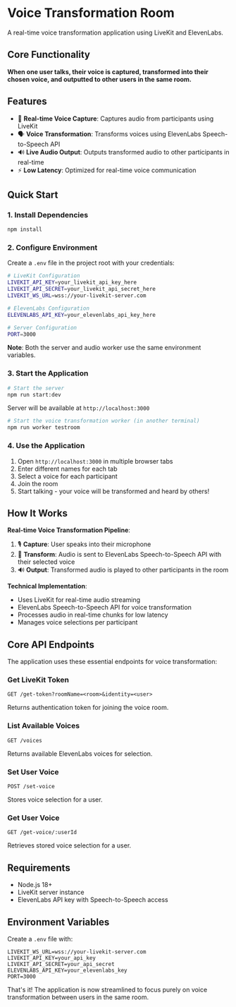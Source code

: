 # Voice Transformation Room

A real-time voice transformation application using LiveKit and ElevenLabs.

## Core Functionality

**When one user talks, their voice is captured, transformed into their chosen voice, and outputted to other users in the same room.**

## Features

- 🎤 **Real-time Voice Capture**: Captures audio from participants using LiveKit
- 🗣️ **Voice Transformation**: Transforms voices using ElevenLabs Speech-to-Speech API
- 🔊 **Live Audio Output**: Outputs transformed audio to other participants in real-time
- ⚡ **Low Latency**: Optimized for real-time voice communication

## Quick Start

### 1. Install Dependencies

```bash
npm install
```

### 2. Configure Environment

Create a `.env` file in the project root with your credentials:

```bash
# LiveKit Configuration
LIVEKIT_API_KEY=your_livekit_api_key_here
LIVEKIT_API_SECRET=your_livekit_api_secret_here
LIVEKIT_WS_URL=wss://your-livekit-server.com

# ElevenLabs Configuration
ELEVENLABS_API_KEY=your_elevenlabs_api_key_here

# Server Configuration
PORT=3000
```

**Note**: Both the server and audio worker use the same environment variables.

### 3. Start the Application

```bash
# Start the server
npm run start:dev
```

Server will be available at `http://localhost:3000`

```bash
# Start the voice transformation worker (in another terminal)
npm run worker testroom
```

### 4. Use the Application

1. Open `http://localhost:3000` in multiple browser tabs
2. Enter different names for each tab 
3. Select a voice for each participant
4. Join the room
5. Start talking - your voice will be transformed and heard by others!

## How It Works

**Real-time Voice Transformation Pipeline**:

1. 🎙️ **Capture**: User speaks into their microphone
2. 🔄 **Transform**: Audio is sent to ElevenLabs Speech-to-Speech API with their selected voice
3. 🔊 **Output**: Transformed audio is played to other participants in the room

**Technical Implementation**:
- Uses LiveKit for real-time audio streaming
- ElevenLabs Speech-to-Speech API for voice transformation
- Processes audio in real-time chunks for low latency
- Manages voice selections per participant

## Core API Endpoints

The application uses these essential endpoints for voice transformation:

### Get LiveKit Token
```
GET /get-token?roomName=<room>&identity=<user>
```
Returns authentication token for joining the voice room.

### List Available Voices  
```
GET /voices
```
Returns available ElevenLabs voices for selection.

### Set User Voice
```
POST /set-voice
```
Stores voice selection for a user.

### Get User Voice
```
GET /get-voice/:userId
```
Retrieves stored voice selection for a user.

## Requirements

- Node.js 18+
- LiveKit server instance
- ElevenLabs API key with Speech-to-Speech access

## Environment Variables

Create a `.env` file with:
```
LIVEKIT_WS_URL=wss://your-livekit-server.com
LIVEKIT_API_KEY=your_api_key
LIVEKIT_API_SECRET=your_api_secret
ELEVENLABS_API_KEY=your_elevenlabs_key
PORT=3000
```

That's it! The application is now streamlined to focus purely on voice transformation between users in the same room. 